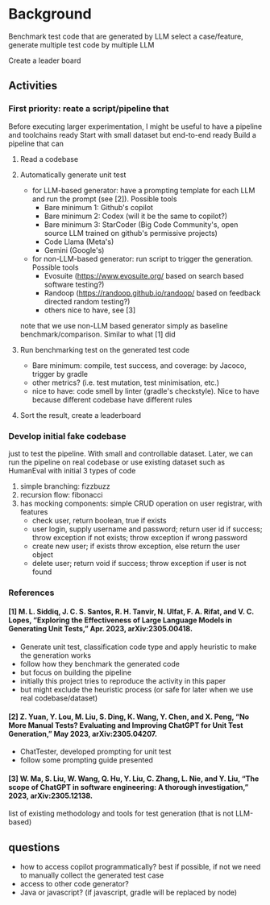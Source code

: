 # Background

Benchmark test code that are generated by LLM
select a case/feature, generate multiple test code by multiple LLM

Create a leader board

## Activities
### First priority: reate a script/pipeline that
Before executing larger experimentation, I might be useful to have a pipeline and toolchains ready
Start with small dataset but end-to-end ready
Build a pipeline that can
1. Read a codebase
2. Automatically generate unit test
   - for LLM-based generator: have a prompting template for each LLM and run the prompt (see [2]). Possible tools
     - Bare minimum 1: Github's copilot
     - Bare minimum 2: Codex (will it be the same to copilot?)
     - Bare minimum 3: StarCoder (Big Code Community's, open source LLM trained on github's permissive projects)
     - Code Llama (Meta's)
     - Gemini (Google's)
   - for non-LLM-based generator: run script to trigger the generation. Possible tools 
     - Evosuite (https://www.evosuite.org/ based on search based software testing?)
     - Randoop (https://randoop.github.io/randoop/ based on feedback directed random testing?)
     - others nice to have, see [3]
     
   note that we use non-LLM based generator simply as baseline benchmark/comparison. Similar to what [1] did
3. Run benchmarking test on the generated test code
   - Bare minimum: compile, test success, and coverage: by Jacoco, trigger by gradle
   - other metrics? (i.e. test mutation, test minimisation, etc.)
   - nice to have: code smell by linter (gradle's checkstyle). Nice to have because different codebase have different rules
4. Sort the result, create a leaderboard

### Develop initial fake codebase
just to test the pipeline. With small and controllable dataset. 
Later, we can run the pipeline on real codebase or use existing dataset such as HumanEval
with initial 3 types of code
1. simple branching: fizzbuzz
2. recursion flow: fibonacci
3. has mocking components: simple CRUD operation on user registrar, with features
   - check user, return boolean, true if exists
   - user login, supply username and password; return user id if success; throw exception if not exists; throw exception if wrong password
   - create new user; if exists throw exception, else return the user object
   - delete user; return void if success; throw exception if user is not found


### References
#### [1] M. L. Siddiq, J. C. S. Santos, R. H. Tanvir, N. Ulfat, F. A. Rifat, and V. C. Lopes, “Exploring the Effectiveness of Large Language Models in Generating Unit Tests,” Apr. 2023, arXiv:2305.00418.
- Generate unit test, classification code type and apply heuristic to make the generation works
- follow how they benchmark the generated code
- but focus on building the pipeline
- initially this project tries to reproduce the activity in this paper
- but might exclude the heuristic process (or safe for later when we use real codebase/dataset)

#### [2] Z. Yuan, Y. Lou, M. Liu, S. Ding, K. Wang, Y. Chen, and X. Peng, “No More Manual Tests? Evaluating and Improving ChatGPT for Unit Test Generation,” May 2023, arXiv:2305.04207.
- ChatTester, developed prompting for unit test
- follow some prompting guide presented

#### [3]  W. Ma, S. Liu, W. Wang, Q. Hu, Y. Liu, C. Zhang, L. Nie, and Y. Liu, “The scope of ChatGPT in software engineering: A thorough investigation,” 2023, arXiv:2305.12138.
list of existing methodology and tools for test generation (that is not LLM-based)


## questions
- how to access copilot programmatically? best if possible, if not we need to manually collect the generated test case
- access to other code generator?
- Java or javascript? (if javascript, gradle will be replaced by node)